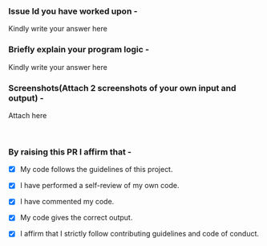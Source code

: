 ### Issue Id you have worked upon - 
Kindly write your answer here

### Briefly explain your program logic - 
Kindly write your answer here

### Screenshots(Attach 2 screenshots of your own input and output) - 
Attach here


<br>


### By raising this PR I affirm that -
- [x] My code follows the guidelines of this project.<br>
- [x] I have performed a self-review of my own code.<br>
- [x] I have commented my code.<br>
- [x] My code gives the correct output.<br>

- [x] I affirm that I strictly follow contributing guidelines and code of conduct.
